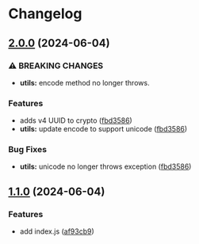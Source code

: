 # Changelog

## [2.0.0](https://github.com/kuritify/release-please-poc/compare/release-please-poc-v1.1.0...release-please-poc-v2.0.0) (2024-06-04)


### ⚠ BREAKING CHANGES

* **utils:** encode method no longer throws.

### Features

* adds v4 UUID to crypto ([fbd3586](https://github.com/kuritify/release-please-poc/commit/fbd35864e2c5ff0f1a496fe52c855f61d9f03cbc))
* **utils:** update encode to support unicode ([fbd3586](https://github.com/kuritify/release-please-poc/commit/fbd35864e2c5ff0f1a496fe52c855f61d9f03cbc))


### Bug Fixes

* **utils:** unicode no longer throws exception ([fbd3586](https://github.com/kuritify/release-please-poc/commit/fbd35864e2c5ff0f1a496fe52c855f61d9f03cbc))

## [1.1.0](https://github.com/kuritify/release-please-poc/compare/release-please-poc-v1.0.0...release-please-poc-v1.1.0) (2024-06-04)


### Features

* add index.js ([af93cb9](https://github.com/kuritify/release-please-poc/commit/af93cb97efc950e6112991a9d2874e6bfb0e068a))
